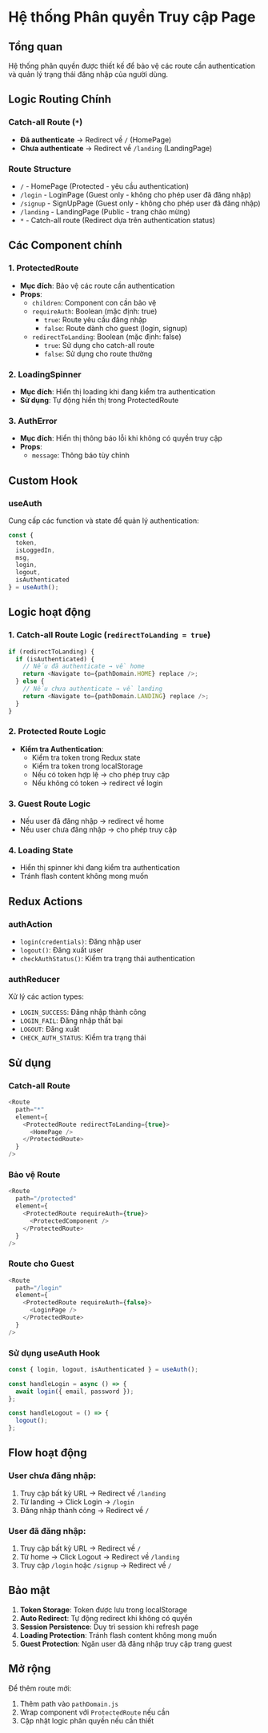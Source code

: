 # Hệ thống Phân quyền Truy cập Page

## Tổng quan
Hệ thống phân quyền được thiết kế để bảo vệ các route cần authentication và quản lý trạng thái đăng nhập của người dùng.

## Logic Routing Chính

### Catch-all Route (`*`)
- **Đã authenticate** → Redirect về `/` (HomePage)
- **Chưa authenticate** → Redirect về `/landing` (LandingPage)

### Route Structure
- `/` - HomePage (Protected - yêu cầu authentication)
- `/login` - LoginPage (Guest only - không cho phép user đã đăng nhập)
- `/signup` - SignUpPage (Guest only - không cho phép user đã đăng nhập)
- `/landing` - LandingPage (Public - trang chào mừng)
- `*` - Catch-all route (Redirect dựa trên authentication status)

## Các Component chính

### 1. ProtectedRoute
- **Mục đích**: Bảo vệ các route cần authentication
- **Props**:
  - `children`: Component con cần bảo vệ
  - `requireAuth`: Boolean (mặc định: true)
    - `true`: Route yêu cầu đăng nhập
    - `false`: Route dành cho guest (login, signup)
  - `redirectToLanding`: Boolean (mặc định: false)
    - `true`: Sử dụng cho catch-all route
    - `false`: Sử dụng cho route thường

### 2. LoadingSpinner
- **Mục đích**: Hiển thị loading khi đang kiểm tra authentication
- **Sử dụng**: Tự động hiển thị trong ProtectedRoute

### 3. AuthError
- **Mục đích**: Hiển thị thông báo lỗi khi không có quyền truy cập
- **Props**:
  - `message`: Thông báo tùy chỉnh

## Custom Hook

### useAuth
Cung cấp các function và state để quản lý authentication:

```javascript
const { 
  token, 
  isLoggedIn, 
  msg, 
  login, 
  logout, 
  isAuthenticated 
} = useAuth();
```

## Logic hoạt động

### 1. Catch-all Route Logic (`redirectToLanding = true`)
```javascript
if (redirectToLanding) {
  if (isAuthenticated) {
    // Nếu đã authenticate → về home
    return <Navigate to={pathDomain.HOME} replace />;
  } else {
    // Nếu chưa authenticate → về landing
    return <Navigate to={pathDomain.LANDING} replace />;
  }
}
```

### 2. Protected Route Logic
- **Kiểm tra Authentication**:
  - Kiểm tra token trong Redux state
  - Kiểm tra token trong localStorage
  - Nếu có token hợp lệ → cho phép truy cập
  - Nếu không có token → redirect về login

### 3. Guest Route Logic
- Nếu user đã đăng nhập → redirect về home
- Nếu user chưa đăng nhập → cho phép truy cập

### 4. Loading State
- Hiển thị spinner khi đang kiểm tra authentication
- Tránh flash content không mong muốn

## Redux Actions

### authAction
- `login(credentials)`: Đăng nhập user
- `logout()`: Đăng xuất user
- `checkAuthStatus()`: Kiểm tra trạng thái authentication

### authReducer
Xử lý các action types:
- `LOGIN_SUCCESS`: Đăng nhập thành công
- `LOGIN_FAIL`: Đăng nhập thất bại
- `LOGOUT`: Đăng xuất
- `CHECK_AUTH_STATUS`: Kiểm tra trạng thái

## Sử dụng

### Catch-all Route
```javascript
<Route 
  path="*" 
  element={
    <ProtectedRoute redirectToLanding={true}>
      <HomePage />
    </ProtectedRoute>
  } 
/>
```

### Bảo vệ Route
```javascript
<Route 
  path="/protected" 
  element={
    <ProtectedRoute requireAuth={true}>
      <ProtectedComponent />
    </ProtectedRoute>
  } 
/>
```

### Route cho Guest
```javascript
<Route 
  path="/login" 
  element={
    <ProtectedRoute requireAuth={false}>
      <LoginPage />
    </ProtectedRoute>
  } 
/>
```

### Sử dụng useAuth Hook
```javascript
const { login, logout, isAuthenticated } = useAuth();

const handleLogin = async () => {
  await login({ email, password });
};

const handleLogout = () => {
  logout();
};
```

## Flow hoạt động

### User chưa đăng nhập:
1. Truy cập bất kỳ URL → Redirect về `/landing`
2. Từ landing → Click Login → `/login`
3. Đăng nhập thành công → Redirect về `/`

### User đã đăng nhập:
1. Truy cập bất kỳ URL → Redirect về `/`
2. Từ home → Click Logout → Redirect về `/landing`
3. Truy cập `/login` hoặc `/signup` → Redirect về `/`

## Bảo mật

1. **Token Storage**: Token được lưu trong localStorage
2. **Auto Redirect**: Tự động redirect khi không có quyền
3. **Session Persistence**: Duy trì session khi refresh page
4. **Loading Protection**: Tránh flash content không mong muốn
5. **Guest Protection**: Ngăn user đã đăng nhập truy cập trang guest

## Mở rộng

Để thêm route mới:
1. Thêm path vào `pathDomain.js`
2. Wrap component với `ProtectedRoute` nếu cần
3. Cập nhật logic phân quyền nếu cần thiết 